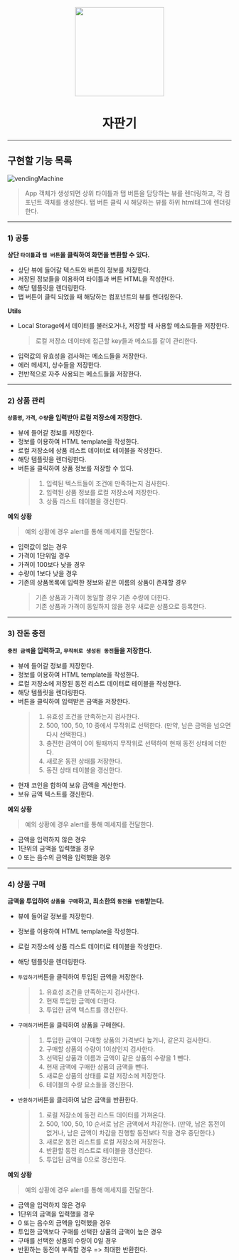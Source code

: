 <p align="middle" >
  <img width="200px;" src="https://github.com/woowacourse/javascript-vendingmachine-precourse/blob/main/images/beverage_icon.png?raw=true"/>
</p>
<h1 align="middle">자판기</h1>

---

## 구현할 기능 목록

![vendingMachine](https://user-images.githubusercontent.com/61308364/145956416-7547dc0f-9968-4957-b213-00328d532e22.png)

> App 객체가 생성되면 상위 타이틀과 탭 버튼을 담당하는 뷰를 렌더링하고, 각 컴포넌트 객체를 생성한다. 탭 버튼 클릭 시 해당하는 뷰를 하위 html태그에 렌더링한다.

---

### 1) 공통

**상단 `타이틀`과 `탭 버튼`을 클릭하여 화면을 변환할 수 있다.**

- 상단 뷰에 들어갈 텍스트와 버튼의 정보를 저장한다.
- 저장된 정보들을 이용하여 타이틀과 버튼 HTML을 작성한다.
- 해당 템플릿을 렌더링한다.
- 탭 버튼이 클릭 되었을 때 해당하는 컴포넌트의 뷰를 렌더링한다.

**Utils**

- Local Storage에서 데이터를 불러오거나, 저장할 때 사용할 메소드들을 저장한다.
  > 로컬 저장소 데이터에 접근할 key들과 메소드를 같이 관리한다.
- 입력값의 유효성을 검사하는 메소드들을 저장한다.
- 에러 메세지, 상수들을 저장한다.
- 전반적으로 자주 사용되는 메소드들을 저장한다.

---

### 2) 상품 관리

**`상품명`, `가격`, `수량`을 입력받아 로컬 저장소에 저장한다.**

- 뷰에 들어갈 정보를 저장한다.
- 정보를 이용하여 HTML template을 작성한다.
- 로컬 저장소에 상품 리스트 데이터로 테이블을 작성한다.
- 해당 템플릿을 렌더링한다.
- 버튼을 클릭하여 상품 정보를 저장할 수 있다.
  > 1.  입력된 텍스트들이 조건에 만족하는지 검사한다.
  > 2.  입력된 상품 정보를 로컬 저장소에 저장한다.
  > 3.  상품 리스트 테이블을 갱신한다.

**예외 상황**

> 예외 상황에 경우 alert를 통해 메세지를 전달한다.

- 입력값이 없는 경우
- 가격이 1단위일 경우
- 가격이 100보다 낮을 경우
- 수량이 1보다 낮을 경우
- 기존의 상품목록에 입력한 정보와 같은 이름의 상품이 존재할 경우
  > 기존 상품과 가격이 동일할 경우 기존 수량에 더한다.  
  > 기존 상품과 가격이 동일하지 않을 경우 새로운 상품으로 등록한다.

---

### 3) 잔돈 충전

**`충전 금액`을 입력하고, `무작위로 생성된 동전`들을 저장한다.**

- 뷰에 들어갈 정보를 저장한다.
- 정보를 이용하여 HTML template을 작성한다.
- 로컬 저장소에 저장된 동전 리스트 데이터로 테이블을 작성한다.
- 해당 템플릿을 렌더링한다.
- 버튼을 클릭하여 입력받은 금액을 저장한다.
  > 1. 유효성 조건을 만족하는지 검사한다.
  > 2. 500, 100, 50, 10 중에서 무작위로 선택한다. (만약, 남은 금액을 넘으면 다시 선택한다.)
  > 3. 충전한 금액이 0이 될때까지 무작위로 선택하여 현재 동전 상태에 더한다.
  > 4. 새로운 동전 상태를 저장한다.
  > 5. 동전 상태 테이블을 갱신한다.
- 현재 코인을 합하여 보유 금액을 계산한다.
- 보유 금액 텍스트를 갱신한다.

**예외 상황**

> 예외 상황에 경우 alert를 통해 메세지를 전달한다.

- 금액을 입력하지 않은 경우
- 1단위의 금액을 입력했을 경우
- 0 또는 음수의 금액을 입력했을 경우

---

### 4) 상품 구매

**금액을 투입하여 `상품을 구매`하고, 최소한의 `동전을 반환`받는다.**

- 뷰에 들어갈 정보를 저장한다.
- 정보를 이용하여 HTML template을 작성한다.
- 로컬 저장소에 상품 리스트 데이터로 테이블을 작성한다.
- 해당 템플릿을 렌더링한다.
- `투입하기`버튼을 클릭하여 투입된 금액을 저장한다.
  > 1. 유효성 조건을 만족하는지 검사한다.
  > 2. 현재 투입한 금액에 더한다.
  > 3. 투입한 금액 텍스트를 갱신한다.
- `구매하기`버튼을 클릭하여 상품을 구매한다.
  > 1. 투입한 금액이 구매할 상품의 가격보다 높거나, 같은지 검사한다.
  > 2. 구매할 상품의 수량이 1이상인지 검사한다.
  > 3. 선택된 상품과 이름과 금액이 같은 상품의 수량을 1 뺀다.
  > 4. 현재 금액에 구매한 상품의 금액을 뺀다.
  > 5. 새로운 상품의 상태를 로컬 저장소에 저장한다.
  > 6. 테이블의 수량 요소들을 갱신한다.
- `반환하기`버튼을 클리하여 남은 금액을 반환한다.

  > 1. 로컬 저장소에 동전 리스트 데이터를 가져온다.
  > 2. 500, 100, 50, 10 순서로 남은 금액에서 차감한다. (만약, 남은 동전이 없거나, 남은 금액이 차감을 진행할 동전보다 작을 경우 중단한다.)
  > 3. 새로운 동전 리스트를 로컬 저장소에 저장한다.
  > 4. 반환할 동전 리스트로 테이블을 갱신한다.
  > 5. 투입된 금액을 0으로 갱신한다.

**예외 상황**

> 예외 상황에 경우 alert를 통해 메세지를 전달한다.

- 금액을 입력하지 않은 경우
- 1단위의 금액을 입력했을 경우
- 0 또는 음수의 금액을 입력했을 경우
- 투입한 금액보다 구매를 선택한 상품의 금액이 높은 경우
- 구매를 선택한 상품의 수량이 0일 경우
- 반환하는 동전이 부족할 경우
  => 최대한 반환한다.
